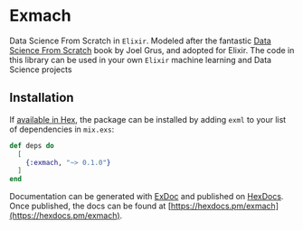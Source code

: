 # Exmach

Data Science From Scratch in `Elixir`. Modeled after the fantastic [Data Science From Scratch](https://www.amazon.com/Data-Science-Scratch-Principles-Python/dp/149190142X) book by Joel Grus, and adopted for Elixir. The code in this library can be used in your own `Elixir` machine learning and Data Science projects

## Installation

If [available in Hex](https://hex.pm/docs/publish), the package can be installed
by adding `exml` to your list of dependencies in `mix.exs`:

```elixir
def deps do
  [
    {:exmach, "~> 0.1.0"}
  ]
end
```

Documentation can be generated with [ExDoc](https://github.com/elixir-lang/ex_doc)
and published on [HexDocs](https://hexdocs.pm). Once published, the docs can
be found at [https://hexdocs.pm/exmach](https://hexdocs.pm/exmach).

